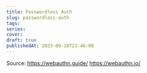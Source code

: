 ```yaml
---
title: Passwordless Auth
slug: passwordless-auth
tags: 
series: 
cover: 
draft: true
publishedAt: 2023-09-18T21:46:00
---
```

Source:
https://webauthn.guide/
https://webauthn.io/
